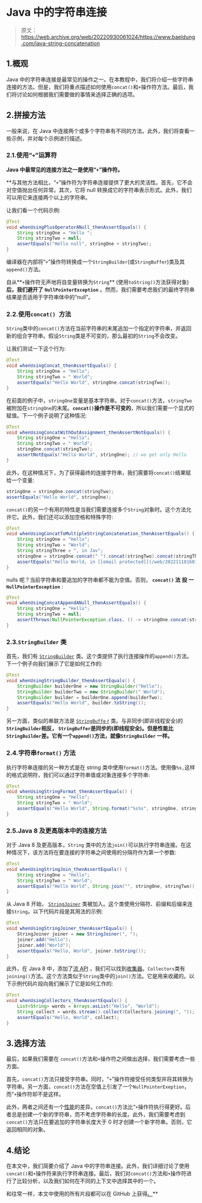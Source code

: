 # Java 中的字符串连接

> 原文：<https://web.archive.org/web/20220930061024/https://www.baeldung.com/java-string-concatenation>

## 1.概观

Java 中的字符串连接是最常见的操作之一。在本教程中，我们将介绍一些字符串连接的方法。但是，我们将重点描述如何使用`concat()`和`+`操作符方法。最后，我们将讨论如何根据我们需要做的事情来选择正确的选项。

## 2.拼接方法

一般来说，在 Java 中连接两个或多个字符串有不同的方法。此外，我们将查看一些示例，并对每个示例进行描述。

### 2.1.使用“`+`”运算符

****Java 中最常见的连接方法之一是使用“`+`”操作符**。**

 **与其他方法相比，“`+`”操作符为字符串连接提供了更大的灵活性。首先，它不会对空值抛出任何异常。其次，它将 null 转换成它的字符串表示形式。此外，我们可以用它来连接两个以上的字符串。

让我们看一个代码示例:

```java
@Test
void whenUsingPlusOperatorANull_thenAssertEquals() {
    String stringOne = "Hello ";
    String stringTwo = null;
    assertEquals("Hello null", stringOne + stringTwo);
}
```

编译器在内部将“`+`”操作符转换成一个`StringBuilder`(或`StringBuffer`)类及其`append()`方法。

自从**`+`操作符无声地将自变量转换为`String`** (使用`toString()`方法获得对象)**后，我们避开了** **`NullPointerException`** 。然而，我们需要考虑我们的最终字符串结果是否适用于字符串体中的“null”。

### 2.2.使用`concat() `方法

`String`类中的`concat()`方法在当前字符串的末尾追加一个指定的字符串，并返回新的组合字符串。假设`String`类是不可变的，那么最初的`String`不会改变。

让我们测试一下这个行为:

```java
@Test
void whenUsingConcat_thenAssertEquals() {
    String stringOne = "Hello";
    String stringTwo = " World";
    assertEquals("Hello World", stringOne.concat(stringTwo));
}
```

在前面的例子中，`stringOne`变量是基本字符串。对于`concat()`方法，`stringTwo` 被附加在`stringOne`的末尾。**`concat()`操作是不可变的**，所以我们需要一个显式的赋值。下一个例子说明了这种情况:

```java
@Test
void whenUsingConcatWithOutAssignment_thenAssertNotEquals() {
    String stringOne = "Hello";
    String stringTwo = " World";
    stringOne.concat(stringTwo);
    assertNotEquals("Hello World", stringOne); // we get only Hello
}
```

此外，在这种情况下，为了获得最终的连接字符串，我们需要将`concat()`结果赋给一个变量:

```java
stringOne = stringOne.concat(stringTwo);
assertEquals("Hello World", stringOne);
```

`concat()`的另一个有用的特性是当我们需要连接多个`String`对象时。这个方法允许它。此外，我们还可以添加空格和特殊字符:

```java
@Test
void whenUsingConcatToMultipleStringConcatenation_thenAssertEquals() {
    String stringOne = "Hello";
    String stringTwo = "World";
    String stringThree = ", in Jav";
    stringOne = stringOne.concat(" ").concat(stringTwo).concat(stringThree).concat("@");
    assertEquals("Hello World, in [[email protected]](/web/20221118160122/https://www.baeldung.com/cdn-cgi/l/email-protection)", stringOne);
}
```

nulls 呢？当前字符串和要追加的字符串都不能为空值。否则， **`concat()` 法** **投** **一** **`NullPointerException`** :

```java
@Test
void whenUsingConcatAppendANull_thenAssertEquals() {
    String stringOne = "Hello";
    String stringTwo = null;
    assertThrows(NullPointerException.class, () -> stringOne.concat(stringTwo));
}
```

### 2.3.`StringBuilder` 类

首先，我们有 [`StringBuilder`](/web/20221118160122/https://www.baeldung.com/java-string-builder-string-buffer) 类。这个类提供了执行连接操作的`append()`方法。下一个例子向我们展示了它是如何工作的:

```java
@Test
void whenUsingStringBuilder_thenAssertEquals() {
    StringBuilder builderOne = new StringBuilder("Hello");
    StringBuilder builderTwo = new StringBuilder(" World");
    StringBuilder builder = builderOne.append(builderTwo);
    assertEquals("Hello World", builder.toString());
}
```

另一方面，类似的串联方法是 [`StringBuffe` r](/web/20221118160122/https://www.baeldung.com/java-string-builder-string-buffer) 类。与非同步(即非线程安全)的 **`StringBuilder`相反， **`StringBuffer`是同步的**(即线程安全)。但是性能比`StringBuilder`差。它有一个`append()`方法，就像`StringBuilder` 一样。**

### 2.4.字符串`format()` 方法

执行字符串连接的另一种方式是在 string 类中使用`format()`方法。使用像`%s,`这样的格式说明符，我们可以通过字符串值或对象连接多个字符串:

```java
@Test
void whenUsingStringFormat_thenAssertEquals() {
    String stringOne = "Hello";
    String stringTwo = " World";
    assertEquals("Hello World", String.format("%s%s", stringOne, stringTwo));
}
```

### 2.5.Java 8 及更高版本中的连接方法

对于 Java 8 及更高版本，`String` 类中的方法`join()`可以执行字符串连接。在这种情况下，该方法将在要连接的字符串之间使用的分隔符作为第一个参数:

```java
@Test
void whenUsingStringJoin_thenAssertEquals() {
    String stringOne = "Hello";
    String stringTwo = " World";
    assertEquals("Hello World", String.join("", stringOne, stringTwo));
}
```

从 Java 8 开始， [`StringJoiner`](/web/20221118160122/https://www.baeldung.com/java-string-joiner) 类被加入。这个类使用分隔符、前缀和后缀来连接`String`。以下代码片段是其用法的示例:

```java
@Test
void whenUsingStringJoiner_thenAssertEquals() {
    StringJoiner joiner = new StringJoiner(", ");
    joiner.add("Hello");
    joiner.add("World");
    assertEquals("Hello, World", joiner.toString());
}
```

此外，在 Java 8 中，添加了[流 API](/web/20221118160122/https://www.baeldung.com/java-8-streams) ，我们可以找到[收集器](/web/20221118160122/https://www.baeldung.com/java-8-collectors)。`Collectors`类有`joining()`方法。这个方法类似于`String`类中的`join()`方法。它是用来收藏的。以下示例代码片段向我们展示了它是如何工作的:

```java
@Test
void whenUsingCollectors_thenAssertEquals() {
    List<String> words = Arrays.asList("Hello", "World");
    String collect = words.stream().collect(Collectors.joining(", "));
    assertEquals("Hello, World", collect);
}
```

## 3.选择方法

最后，如果我们需要在 `concat()`方法和`+`操作符之间做出选择，我们需要考虑一些方面。

首先，`concat()`方法只接受字符串。同时，“`+`”操作符接受任何类型并将其转换为字符串。另一方面，`concat()`方法在空值上引发了一个`NullPointerExeption`，而“`+`操作符却不是这样。

此外，两者之间还有一个[性能](/web/20221118160122/https://www.baeldung.com/java-string-performance)的差异。`concat()`方法比“`+`操作符执行得更好。后者总是创建一个新的字符串，而不考虑字符串的长度。此外，我们需要考虑到`concat()`方法只在要追加的字符串长度大于 0 时才创建一个新字符串。否则，它返回相同的对象。

## 4.结论

在本文中，我们简要介绍了 Java 中的字符串连接。此外，我们详细讨论了使用`concat()`和`+`操作符来执行字符串连接。最后，我们对`concat()`方法和`+`操作符进行了比较分析，以及我们如何在不同的上下文中选择其中的一个。

和往常一样，本文中使用的所有片段都可以在 GitHub 上获得[。](https://web.archive.org/web/20221118160122/https://github.com/eugenp/tutorials/tree/master/core-java-modules/core-java-string-operations-5)**